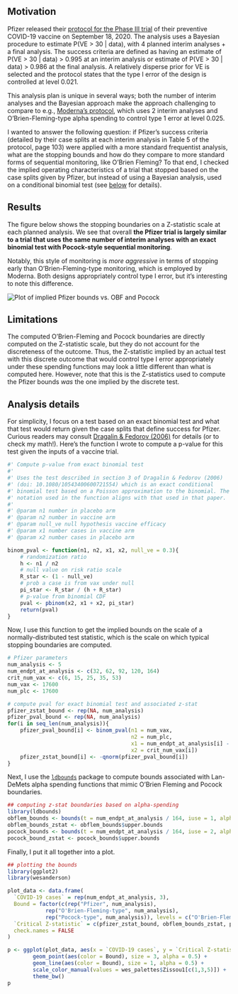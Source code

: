 
## Motivation

Pfizer released their [protocol for the Phase III
trial](https://www.documentcloud.org/documents/7212814-C4591001-Clinical-Protocol.html)
of their preventive COVID-19 vaccine on September 18, 2020. The analysis
uses a Bayesian procedure to estimate P(VE \> 30 | data), with 4 planned
interim analyses + a final analysis. The success criteria are defined as
having an estimate of P(VE \> 30 | data) \> 0.995 at an interim analysis
or estimate of P(VE \> 30 | data) \> 0.986 at the final analysis. A
relatively disperse prior for VE is selected and the protocol states
that the type I error of the design is controlled at level 0.021.

This analysis plan is unique in several ways; both the number of interim
analyses and the Bayesian approach make the approach challenging to
compare to e.g., [Moderna’s
protocol](https://www.modernatx.com/sites/default/files/mRNA-1273-P301-Protocol.pdf),
which uses 2 interim analyses and O’Brien-Fleming-type alpha spending to
control type 1 error at level 0.025.

I wanted to answer the following question: if Pfizer’s success criteria
(detailed by their case splits at each interim analysis in Table 5 of
the protocol, page 103) were applied with a more standard frequentist
analysis, what are the stopping bounds and how do they compare to more
standard forms of sequential monitoring, like O’Brien Fleming? To that
end, I checked the implied operating characteristics of a trial that
stopped based on the case splits given by Pfizer, but instead of using a
Bayesian analysis, used on a conditional binomial test (see
[below](https://github.com/benkeser/pfizerbounds#analysis-details) for
details).

## Results

The figure below shows the stopping boundaries on a Z-statistic scale at
each planned analysis. We see that overall **the Pfizer trial is largely
similar to a trial that uses the same number of interim analyses with an
exact binomial test with Pocock-style sequential monitoring**.

Notably, this style of monitoring is *more aggressive* in terms of
stopping early than O’Brien-Fleming-type monitoring, which is employed
by Moderna. Both designs appropriately control type I error, but it’s
interesting to note this difference.

![Plot of implied Pfizer bounds vs. OBF and
Pocock](README_files/figure-gfm/bounds-plot-1.png)

## Limitations

The computed O’Brien-Fleming and Pocock boundaries are directly computed
on the Z-statistic scale, but they do not account for the discreteness
of the outcome. Thus, the Z-statistic implied by an actual test with
this discrete outcome that would control type I error appropriately
under these spending functions may look a little different than what is
computed here. However, note that this is the Z-statistics used to
compute the Pfizer bounds *was* the one implied by the discrete test.

## Analysis details

For simplicity, I focus on a test based on an exact binomial test and
what that test would return given the case splits that define success
for Pfizer. Curious readers may consult [Dragalin & Fedorov
(2006)](https://www.tandfonline.com/doi/full/10.1080/10543400600721554)
for details (or to check my math\!). Here’s the function I wrote to
compute a p-value for this test given the inputs of a vaccine trial.

``` r
#' Compute p-value from exact binomial test
#' 
#' Uses the test described in section 3 of Dragalin & Fedorov (2006)
#' (doi: 10.1080/10543400600721554) which is an exact conditional
#' binomial test based on a Poisson approximation to the binomial. The
#' notation used in the function aligns with that used in that paper.
#' 
#' @param n1 number in placebo arm
#' @param n2 number in vaccine arm
#' @param null_ve null hypothesis vaccine efficacy
#' @param x1 number cases in vaccine arm
#' @param x2 number cases in placebo arm

binom_pval <- function(n1, n2, x1, x2, null_ve = 0.3){
    # randomization ratio
    h <- n1 / n2
    # null value on risk ratio scale
    R_star <- (1 - null_ve)
    # prob a case is from vax under null
    pi_star <- R_star / (h + R_star)
    # p-value from binomial CDF
    pval <- pbinom(x2, x1 + x2, pi_star)
    return(pval)
}
```

Now, I use this function to get the implied bounds on the scale of a
normally-distributed test statistic, which is the scale on which typical
stopping boundaries are computed.

``` r
# Pfizer parameters
num_analysis <- 5
num_endpt_at_analysis <- c(32, 62, 92, 120, 164)
crit_num_vax <- c(6, 15, 25, 35, 53)
num_vax <- 17600
num_plc <- 17600

# compute pval for exact binomial test and associated z-stat
pfizer_zstat_bound <- rep(NA, num_analysis)
pfizer_pval_bound <- rep(NA, num_analysis)
for(i in seq_len(num_analysis)){
    pfizer_pval_bound[i] <- binom_pval(n1 = num_vax, 
                                       n2 = num_plc, 
                                       x1 = num_endpt_at_analysis[i] - crit_num_vax[i], 
                                       x2 = crit_num_vax[i])
    pfizer_zstat_bound[i] <- -qnorm(pfizer_pval_bound[i])
}
```

Next, I use the
[`ldbounds`](https://cran.r-project.org/web/packages/ldbounds/index.html)
package to compute bounds associated with Lan-DeMets alpha spending
functions that mimic O’Brien Fleming and Pocock boundaries.

``` r
## computing z-stat boundaries based on alpha-spending
library(ldbounds)
obflem_bounds <- bounds(t = num_endpt_at_analysis / 164, iuse = 1, alpha = 0.025)
obflem_bounds_zstat <- obflem_bounds$upper.bounds
pocock_bounds <- bounds(t = num_endpt_at_analysis / 164, iuse = 2, alpha = 0.025)
pocock_bound_zstat <- pocock_bounds$upper.bounds
```

Finally, I put it all together into a plot.

``` r
## plotting the bounds
library(ggplot2)
library(wesanderson)

plot_data <- data.frame(
  `COVID-19 cases` = rep(num_endpt_at_analysis, 3),
  Bound = factor(c(rep("Pfizer", num_analysis), 
            rep("O'Brien-Fleming-type", num_analysis),
            rep("Pocock-type", num_analysis)), levels = c("O'Brien-Fleming-type", "Pocock-type", "Pfizer")),
  `Critical Z-statistic` = c(pfizer_zstat_bound, obflem_bounds_zstat, pocock_bound_zstat),
  check.names = FALSE
)

p <- ggplot(plot_data, aes(x = `COVID-19 cases`, y = `Critical Z-statistic`)) + 
        geom_point(aes(color = Bound), size = 3, alpha = 0.5) + 
        geom_line(aes(color = Bound), size = 1, alpha = 0.5) + 
        scale_color_manual(values = wes_palettes$Zissou1[c(1,3,5)]) + 
        theme_bw()
p
```
